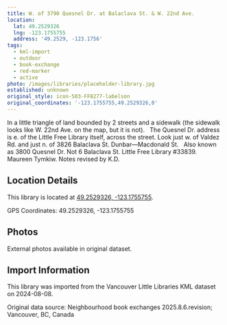 ```yaml
---
title: W. of 3790 Quesnel Dr. at Balaclava St. & W. 22nd Ave.
location:
  lat: 49.2529326
  lng: -123.1755755
  address: '49.2529, -123.1756'
tags:
  - kml-import
  - outdoor
  - book-exchange
  - red-marker
  - active
photo: /images/libraries/placeholder-library.jpg
established: unknown
original_style: icon-503-FF8277-labelson
original_coordinates: '-123.1755755,49.2529326,0'
---
```

In a little triangle of land bounded by 2 streets and a sidewalk (the sidewalk looks like W. 22nd Ave. on the map, but it is not).  
The Quesnel Dr. address is e. of the 
Little Free Library itself, across the street.
Look just w. of Valdez Rd. and 
just n. of 3826 Balaclava St.
Dunbar—Macdonald St.  
Also known as 3800 Quesnel Dr. 
Not 6 Balaclava St.
Little Free Library #33839.  Maureen Tymkiw.
Notes revised by K.D.

## Location Details

This library is located at [49.2529326, -123.1755755](https://www.google.com/maps?q=49.2529326,-123.1755755).

GPS Coordinates: 49.2529326, -123.1755755

## Photos

External photos available in original dataset.

## Import Information

This library was imported from the Vancouver Little Libraries KML dataset on 2024-08-08.

Original data source: Neighbourhood book exchanges 2025.8.6.revision; Vancouver, BC, Canada
